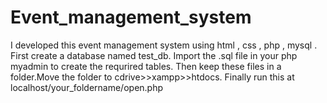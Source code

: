 # Event_management_system
I developed this event management system using html , css , php , mysql .
First create a database named test_db.
Import the .sql file in your php myadmin to create the requrired tables.
Then keep these files in a folder.Move the folder to cdrive>>xampp>>htdocs.
Finally run this at localhost/your_foldername/open.php
